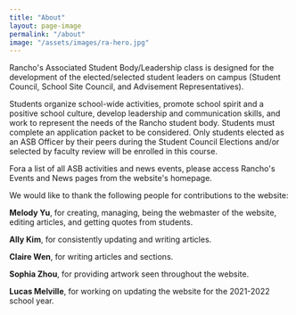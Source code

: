 ```yaml
---
title: "About"
layout: page-image
permalink: "/about"
image: "/assets/images/ra-hero.jpg"
---
```


Rancho's Associated Student Body/Leadership class is designed for the development of the elected/selected student leaders on campus (Student Council, School Site Council, and Advisement Representatives).  

Students organize school-wide activities, promote school spirit and a positive school culture, develop leadership and communication skills, and work to represent the needs of the Rancho student body.  Students must complete an application packet to be considered.  Only students elected as an ASB Officer by their peers during the Student Council Elections and/or selected by faculty review will be enrolled in this course.  

Fora a list of all ASB activities and news events, please access Rancho's Events and News pages from the website's homepage.

We would like to thank the following people for contributions to the website:

**Melody Yu**, for creating, managing, being the webmaster of the website, editing articles, and getting quotes from students.

**Ally Kim**, for consistently updating and writing articles.

**Claire Wen**, for writing articles and sections.

**Sophia Zhou**, for providing artwork seen throughout the website.

**Lucas Melville**, for working on updating the website for the 2021-2022 school year.
